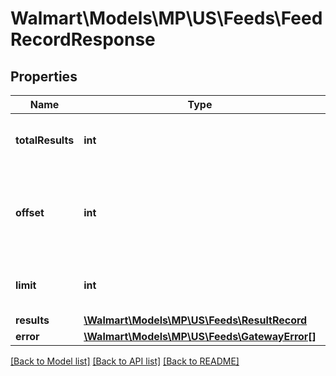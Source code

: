 # Walmart\Models\MP\US\Feeds\FeedRecordResponse

## Properties

Name | Type | Description | Notes
------------ | ------------- | ------------- | -------------
**totalResults** | **int** | Total number of feeds returned | [optional]
**offset** | **int** | The object response to the starting number, where 0 is the first available | [optional]
**limit** | **int** | The number of items to be returned | [optional]
**results** | [**\Walmart\Models\MP\US\Feeds\ResultRecord**](ResultRecord.md) |  | [optional]
**error** | [**\Walmart\Models\MP\US\Feeds\GatewayError[]**](GatewayError.md) |  | [optional]


[[Back to Model list]](./) [[Back to API list]](../../../../../README.md#supported-apis) [[Back to README]](../../../../../README.md)
